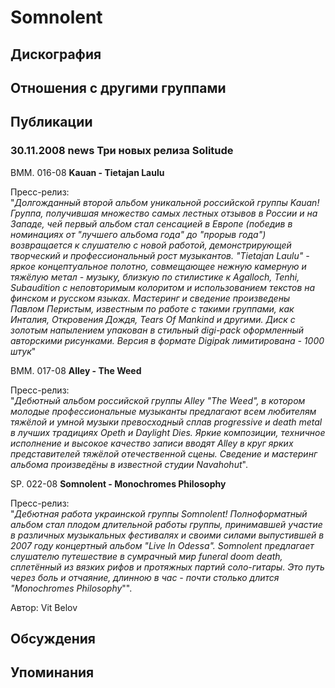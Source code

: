# Somnolent



## Дискография


## Отношения с другими группами


## Публикации

### 30.11.2008 news Три новых релиза Solitude

<P>BMM. 016-08 <STRONG>Kauan - Tietajan Laulu</STRONG></P>
<P>Пресс-релиз:<BR>"<EM>Долгожданный второй альбом уникальной российской группы Kauan! Группа, получившая множество самых лестных отзывов в России и на Западе, чей первый альбом стал сенсацией в Европе (победив в номинациях от "лучшего альбома года" до "прорыв года") возвращается к слушателю с новой работой, демонстрирующей творческий и профессиональный рост музыкантов. "Tietajan Laulu" - яркое концептуальное полотно, совмещающее нежную камерную и тяжёлую метал - музыку, близкую по стилистике к Agalloch, Tenhi, Subaudition с неповторимым колоритом и использованием текстов на финском и русском языках. Мастеринг и сведение произведены Павлом Перистым, известным по работе с такими группами, как Инталия, Откровения Дождя, Tears Of Mankind и другими. Диск с золотым напылением упакован в стильный digi-pack оформленный авторскими рисунками. Версия в формате Digipak лимитирована - 1000 штук</EM>"</P>
<P>BMM. 017-08 <STRONG>Alley - The Weed</STRONG></P>
<P>Пресс-релиз:<BR>"<EM>Дебютный альбом российской группы Alley "The Weed", в котором молодые профессиональные музыканты предлагают всем любителям тяжёлой и умной музыки превосходный сплав progressive и death metal в лучших традициях Opeth и Daylight Dies. Яркие композиции, техничное исполнение и высокое качество записи вводят Alley в круг ярких представителей тяжёлой отечественной сцены. Сведение и мастеринг альбома произведёны в известной студии Navahohut</EM>".</P>
<P>SP. 022-08 <STRONG>Somnolent - Monochromes Philosophy</STRONG></P>
<P>Пресс-релиз:<BR>"<EM>Дебютная работа украинской группы Somnolent! Полноформатный альбом стал плодом длительной работы группы, принимавшей участие в различных музыкальных фестивалях и своими силами выпустившей в 2007 году концертный альбом "Live In Odessa". Somnolent предлагает слушателю путешествие в сумрачный мир funeral doom death, сплетённый из вязких рифов и протяжных партий соло-гитары. Это путь через боль и отчаяние, длинною в час - почти столько длится "Monochromes Philosophy</EM>"".</P>
Автор: Vit Belov


## Обсуждения


## Упоминания

